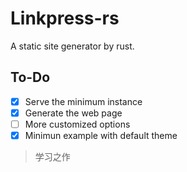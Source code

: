 # Linkpress-rs

A static site generator by rust.

## To-Do

- [x] Serve the minimum instance
- [x] Generate the web page
- [ ] More customized options
- [x] Minimun example with default theme

> 学习之作